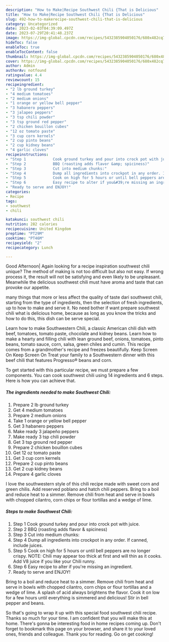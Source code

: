 ```yaml
---
description: "How to Make|Recipe Southwest Chili {That is Delicious"
title: "How to Make|Recipe Southwest Chili {That is Delicious"
slug: 492-how-to-makerecipe-southwest-chili-that-is-delicious
category: Uncategorized
date: 2023-02-03T04:39:09.497Z
date: 2023-07-29T20:41:48.237Z
image: https://img-global.cpcdn.com/recipes/5432385904050176/680x482cq70/southwest-chili-recipe-main-photo.jpg
hideToc: false
enableToc: true
enableTocContent: false
thumbnail: https://img-global.cpcdn.com/recipes/5432385904050176/680x482cq70/southwest-chili-recipe-main-photo.jpg
cover: https://img-global.cpcdn.com/recipes/5432385904050176/680x482cq70/southwest-chili-recipe-main-photo.jpg
author: Admin
authorAv: notfound
ratingvalue: 4.4
reviewcount: 15
recipeingredient:
- "2 lb ground turkey"
- "4 medium tomatoes"
- "2 medium onions"
- "1 orange or yellow bell pepper"
- "3 habanero peppers"
- "3 jalapeo peppers"
- "3 tsp chili powder"
- "3 tsp ground red pepper"
- "2 chicken bouillon cubes"
- "12 oz tomato paste"
- "3 cup corn kernels"
- "2 cup pinto beans"
- "2 cup kidney beans"
- "4 garlic cloves"
recipeinstructions:
- "Step 1            Cook ground turkey and pour into crock pot with juice."
- "Step 2            BBQ (roasting adds flavor &amp; spiciness)"
- "Step 3            Cut into medium chunks:"
- "Step 4            Dump all ingredients into crockpot in any order. If canned, include juices."
- "Step 5            Cook on high for 5 hours or until bell peppers are no longer crispy. NOTE: Chili may appear too thick at first and will thin as it cooks. Add V8 juice if you like your Chili runny."
- "Step 6            Easy recipe to alter if you&#39;re missing an ingredient."
- "Ready to serve and ENJOY!"
categories:
- Recipe
tags:
- southwest
- chili

katakunci: southwest chili 
nutrition: 282 calories
recipecuisine: United Kingdom
preptime: "PT29M"
cooktime: "PT46M"
recipeyield: "2"
recipecategory: Lunch

---
```



Good Afternoon| Again looking for a recipe inspiration southwest chili unique? The method of making is not too difficult but also not easy. If wrong process it, the result will not be satisfying and even likely to be unpleasant. Meanwhile the delicious southwest chili must have aroma and taste that can provoke our appetite.






many things that more or less affect the quality of taste dari southwest chili, starting from the type of ingredients, then the selection of fresh ingredients, up to how to make and serve it. No need bother if want prepare southwest chili what is delicious home, because as long as you know the tricks and how to do this, this dish can be serve special.


Learn how to make Southwestern Chili, a classic American chili dish with beef, tomatoes, tomato paste, chocolate and kidney beans. Learn how to make a hearty and filling chili with lean ground beef, onions, tomatoes, pinto beans, tomato sauce, corn, salsa, green chiles and cumin. This recipe comes from a grandmother&#39;s recipe and freezes beautifully. Keep Screen On Keep Screen On Treat your family to a Southwestern dinner with this beef chili that features Progresso® beans and corn.


To get started with this particular recipe, we must prepare a few components. You can cook southwest chili using 14 ingredients and 6 steps. Here is how you can achieve that.

<!--inarticleads1-->

##### The ingredients needed to make Southwest Chili:

1. Prepare 2 lb ground turkey
1. Get 4 medium tomatoes
1. Prepare 2 medium onions
1. Take 1 orange or yellow bell pepper
1. Get 3 habanero peppers
1. Make ready 3 jalapeño peppers
1. Make ready 3 tsp chili powder
1. Get 3 tsp ground red pepper
1. Prepare 2 chicken bouillon cubes
1. Get 12 oz tomato paste
1. Get 3 cup corn kernels
1. Prepare 2 cup pinto beans
1. Get 2 cup kidney beans
1. Prepare 4 garlic cloves


I love the southwestern style of this chili recipe made with sweet corn and green chilis. Add reserved poblano and hatch chili peppers. Bring to a boil and reduce heat to a simmer. Remove chili from heat and serve in bowls with chopped cilantro, corn chips or flour tortillas and a wedge of lime. 

<!--inarticleads2-->

##### Steps to make Southwest Chili:

1. Step 1            Cook ground turkey and pour into crock pot with juice.
1. Step 2            BBQ (roasting adds flavor &amp; spiciness)
1. Step 3            Cut into medium chunks:
1. Step 4            Dump all ingredients into crockpot in any order. If canned, include juices.
1. Step 5            Cook on high for 5 hours or until bell peppers are no longer crispy. NOTE: Chili may appear too thick at first and will thin as it cooks. Add V8 juice if you like your Chili runny.
1. Step 6            Easy recipe to alter if you&#39;re missing an ingredient.
1. Ready to serve and ENJOY!

Bring to a boil and reduce heat to a simmer. Remove chili from heat and serve in bowls with chopped cilantro, corn chips or flour tortillas and a wedge of lime. A splash of acid always brightens the flavor. Cook it on low for a few hours until everything is simmered and delicious! Stir in bell pepper and beans. 

So that's going to wrap it up with this special food southwest chili recipe. Thanks so much for your time. I am confident that you will make this at home. There's gonna be interesting food in home recipes coming up. Don't forget to bookmark this page on your browser, and share it to your loved ones, friends and colleague. Thank you for reading. Go on get cooking!
